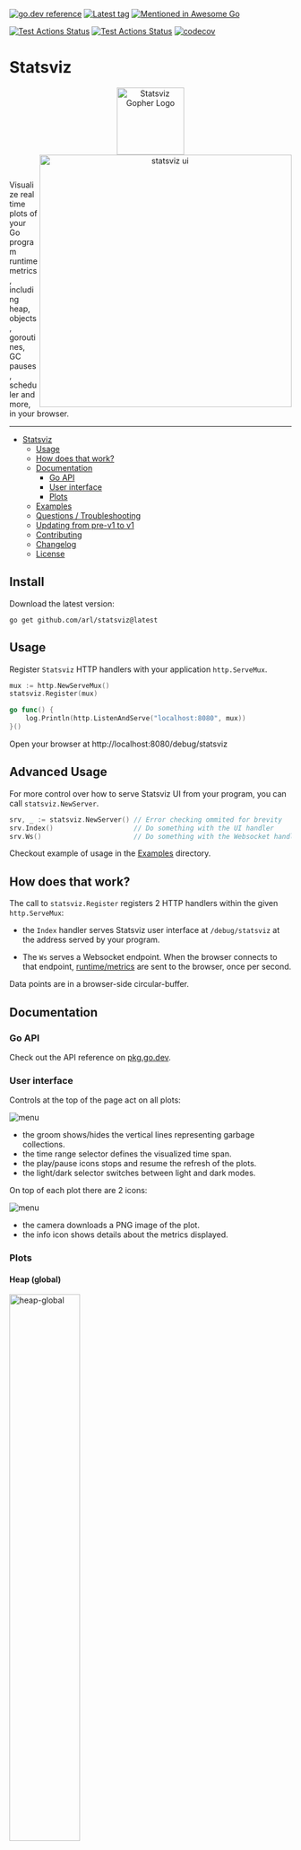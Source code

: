 [![go.dev reference](https://img.shields.io/badge/go.dev-reference-007d9c?logo=go&logoColor=white&style=round-square)](https://pkg.go.dev/github.com/arl/statsviz)
[![Latest tag](https://img.shields.io/github/tag/arl/statsviz.svg)](https://github.com/arl/statsviz/tag/)
[![Mentioned in Awesome Go](https://awesome.re/mentioned-badge.svg)](https://github.com/avelino/awesome-go)

[![Test Actions Status](https://github.com/arl/statsviz/workflows/Tests-linux/badge.svg)](https://github.com/arl/statsviz/actions)
[![Test Actions Status](https://github.com/arl/statsviz/workflows/Tests-others/badge.svg)](https://github.com/arl/statsviz/actions)
[![codecov](https://codecov.io/gh/arl/statsviz/branch/main/graph/badge.svg)](https://codecov.io/gh/arl/statsviz)

# Statsviz

<p align="center">
  <img alt="Statsviz Gopher Logo" width="120" src="https://raw.githubusercontent.com/arl/statsviz/readme-docs/logo.png?sanitize=true">
  <img alt="statsviz ui" width="450" align="right" src="https://github.com/arl/statsviz/raw/readme-docs/window.png">
</p>
<br/>

Visualize real time plots of your Go program runtime metrics, including heap, objects, goroutines, GC pauses, scheduler and more, in your browser.

<hr>

- [Statsviz](#statsviz)
  - [Usage](#usage)
  - [How does that work?](#how-does-that-work)
  - [Documentation](#documentation)
    - [Go API](#go-api)
    - [User interface](#user-interface)
    - [Plots](#plots)
  - [Examples](#examples)
  - [Questions / Troubleshooting](#questions--troubleshooting)
  - [Updating from pre-v1 to v1](#updating-from-pre-v1-to-v1)
  - [Contributing](#contributing)
  - [Changelog](#changelog)
  - [License](#license)

## Install

Download the latest version:

```
go get github.com/arl/statsviz@latest
```

## Usage

Register `Statsviz` HTTP handlers with your application `http.ServeMux`.

```go
mux := http.NewServeMux()
statsviz.Register(mux)

go func() {
    log.Println(http.ListenAndServe("localhost:8080", mux))
}()
```

Open your browser at http://localhost:8080/debug/statsviz

## Advanced Usage

For more control over how to serve Statsviz UI from your program, you can call `statsviz.NewServer`.

```go
srv, _ := statsviz.NewServer() // Error checking ommited for brevity
srv.Index()                    // Do something with the UI handler
srv.Ws()                       // Do something with the Websocket handler
```

Checkout example of usage in the [Examples](_example) directory.

## How does that work?

The call to `statsviz.Register` registers 2 HTTP handlers within the given `http.ServeMux`:

- the `Index` handler serves Statsviz user interface at `/debug/statsviz` at the address served by your program.

- The `Ws` serves a Websocket endpoint. When the browser connects to that endpoint, [runtime/metrics](https://pkg.go.dev/runtime/metrics) are sent to the browser, once per second.

Data points are in a browser-side circular-buffer.

## Documentation

### Go API

Check out the API reference on [pkg.go.dev](https://pkg.go.dev/github.com/arl/statsviz#section-documentation).

### User interface

Controls at the top of the page act on all plots:

<img alt="menu" src="https://github.com/arl/statsviz/raw/readme-docs/menu-002.png">

- the groom shows/hides the vertical lines representing garbage collections.
- the time range selector defines the visualized time span.
- the play/pause icons stops and resume the refresh of the plots.
- the light/dark selector switches between light and dark modes.

On top of each plot there are 2 icons:

<img alt="menu" src="https://github.com/arl/statsviz/raw/readme-docs/plot.menu-001.png">

- the camera downloads a PNG image of the plot.
- the info icon shows details about the metrics displayed.

### Plots

#### Heap (global)

<img width="50%" alt="heap-global" src="https://github.com/arl/statsviz/raw/readme-docs/runtime-metrics/heap-global.png">

#### Heap (details)

<img width="50%" alt="heap-details" src="https://github.com/arl/statsviz/raw/readme-docs/runtime-metrics/heap-details.png">

#### Live Objects in Heap

<img width="50%" alt="live-objects" src="https://github.com/arl/statsviz/raw/readme-docs/runtime-metrics/live-objects.png">

#### Live Bytes in Heap

<img width="50%" alt="live-bytes" src="https://github.com/arl/statsviz/raw/readme-docs/runtime-metrics/live-bytes.png">

#### MSpan/MCache

<img width="50%" alt="mspan-mcache" src="https://github.com/arl/statsviz/raw/readme-docs/runtime-metrics/mspan-mcache.png">

#### Memory classes

<img width="50%" alt="memory-classes" src="https://github.com/arl/statsviz/raw/readme-docs/runtime-metrics/memory-classes.png">

#### Goroutines

<img width="50%" alt="goroutines" src="https://github.com/arl/statsviz/raw/readme-docs/runtime-metrics/goroutines.png">

#### Size Classes

<img width="50%" alt="size-classes" src="https://github.com/arl/statsviz/raw/readme-docs/runtime-metrics/size-classes.png">

#### GC Cycles

<img width="50%" alt="gc-cycles" src="https://github.com/arl/statsviz/raw/readme-docs/runtime-metrics/gc-cycles.png">

#### Stop-the-world Pause Latencies

<img width="50%" alt="gc-pauses" src="https://github.com/arl/statsviz/raw/readme-docs/runtime-metrics/gc-pauses.png">

#### Time Goroutines Spend in 'Runnable'

<img width="50%" alt="runnable-time" src="https://github.com/arl/statsviz/raw/readme-docs/runtime-metrics/runnable-time.png">

#### Starting Size of Goroutines Stacks

<img width="50%" alt="gc-stack-size" src="https://github.com/arl/statsviz/raw/readme-docs/runtime-metrics/gc-stack-size.png">

#### Goroutine Scheduling Events

<img width="50%" alt="sched-events" src="https://github.com/arl/statsviz/raw/readme-docs/runtime-metrics/sched-events.png">

#### CGO Calls

<img width="50%" alt="cgo" src="https://github.com/arl/statsviz/raw/readme-docs/runtime-metrics/cgo.png">

## Examples

Check out the [\_example](./_example/README.md) directory to see various ways to use Statsviz, such as:

- use of `http.DefaultServeMux` or your own `http.ServeMux`
- wrap HTTP handler behind a middleware
- register the web page at `/foo/bar` instead of `/debug/statsviz`
- use `https://` rather than `http://`
- register Statsviz handlers with various Go HTTP libraries/frameworks:
  - [echo](https://github.com/labstack/echo/)
  - [fasthttp](https://github.com/valyala/fasthttp)
  - [fiber](https://github.com/gofiber/fiber/)
  - [gin](https://github.com/gin-gonic/gin)
  - and many others thanks to many contributors!

## Questions / Troubleshooting

Use the [discussions](https://github.com/arl/statsviz/discussions) section for questions.  
Or come to say hi and ask a live question on [#statsviz channel on Gopher's slack](https://gophers.slack.com/archives/C043DU4NZ9D).

## Contributing

Please use [issues](https://github.com/arl/statsviz/issues/new/choose) for bugs and feature requests.  
Pull-requests are always welcome!  
More details in [CONTRIBUTING.md](CONTRIBUTING.md).

## Changelog

See [CHANGELOG.md](./CHANGELOG.md).

## License

See [MIT License](LICENSE)
